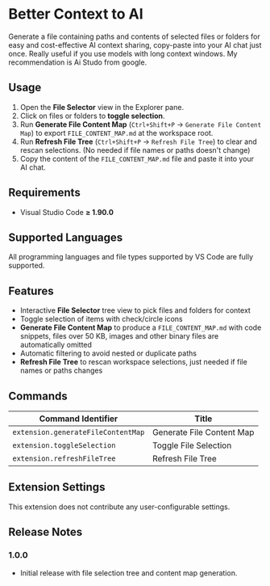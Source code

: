 # Better Context to AI

Generate a file containing paths and contents of selected files or folders for easy and cost-effective AI context sharing, copy-paste into your AI chat just once. Really useful if you use models with long context windows. My recommendation is Ai Studo from google.

## Usage

1. Open the **File Selector** view in the Explorer pane.
2. Click on files or folders to **toggle selection**.
3. Run **Generate File Content Map** (`Ctrl+Shift+P` → `Generate File Content Map`) to export `FILE_CONTENT_MAP.md` at the workspace root.
4. Run **Refresh File Tree** (`Ctrl+Shift+P` → `Refresh File Tree`) to clear and rescan selections. (No needed if file names or paths doesn't change)
5. Copy the content of the `FILE_CONTENT_MAP.md` file and paste it into your AI chat.

## Requirements

- Visual Studio Code **≥ 1.90.0**

## Supported Languages

All programming languages and file types supported by VS Code are fully supported.

## Features

- Interactive **File Selector** tree view to pick files and folders for context
- Toggle selection of items with check/circle icons
- **Generate File Content Map** to produce a `FILE_CONTENT_MAP.md` with code snippets, files over 50 KB, images and other binary files are automatically omitted
- Automatic filtering to avoid nested or duplicate paths
- **Refresh File Tree** to rescan workspace selections, just needed if file names or paths changes

## Commands

| Command Identifier                    | Title                        |
| ------------------------------------- | ---------------------------- |
| `extension.generateFileContentMap`    | Generate File Content Map    |
| `extension.toggleSelection`           | Toggle File Selection        |
| `extension.refreshFileTree`           | Refresh File Tree            |

## Extension Settings

This extension does not contribute any user-configurable settings.

## Release Notes

### 1.0.0

- Initial release with file selection tree and content map generation.
